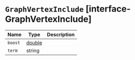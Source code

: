 # `GraphVertexInclude` [interface-GraphVertexInclude]

| Name | Type | Description |
| - | - | - |
| `boost` | [double](./double.md) | &nbsp; |
| `term` | string | &nbsp; |
